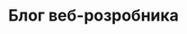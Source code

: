 ---
# https://vitepress.dev/reference/default-theme-home-page
layout: home
title: 'Блог веб-розробника'
head:
  - - meta
    - name: description
      content: Блог про веб-розробку
  - - meta
    - property: og:title
      content: Блог веб-розробника | Neuroweb
  - - meta
    - property: og:description
      content: Блог про веб-розробку
  - - meta
    - property: og:url
      content: https://neuroweb.pp.ua/blog
---